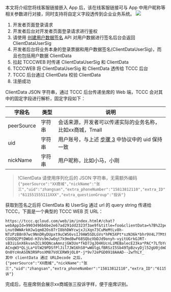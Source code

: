﻿本文将介绍您将线客服链接嵌入 App 后，该在线客服链接可与 App 中用户昵称等相关参数进行对接，同时支持将自定义字段透传到企业业务系统。
![](https://qcloudimg.tencent-cloud.cn/raw/01e21fbfdc9a954b84a19841ff6bcd60.png)

1. 开发者页面登录请求
2. 开发者后台对开发者页面登录请求进行鉴权
3. [](id:step3)请使用 [创建用户数据签名](https://cloud.tencent.com/document/product/679/58260) API 对用户数据进行签名后台会返回 ClientDataUserSig
4. 开发者后台将业务本身的登录票据和用户数据签名(ClientDataUserSig)，而且也包括用户数据 ClientData
5. 拉起 TCCCWEB 时传递 ClientDataUserSig 和 ClientData
6. TCCCWEB 将 ClientDataUserSig 和 ClientData 透传给 TCCC 后台
7. TCCC 后台通过 ClientData 校验 ClientData
8. 注册成功

ClientData JSON 字符串，通过 TCCC 后台传递坐席的 Web 端，TCCC 会对其中的固定字段进行解析，固定字段如下：

| 字段名        | 类型  | 说明                            |
| ---------- | --- | ----------------------------- |
| peerSource | 字符串 | 会话来源，开发者可以传递实际的业务名称，比如xx商城，Tmall |
| uid        | 字符串 | 用户账号，与上述 [步骤 3](#step3) 中协议中的 uid 保持一致   |
| nickName   | 字符串 | 用户昵称，比如小马，小刚                  |

>!ClientData 请使用序列化后的 JSON 字符串，无需额外编码`{"peerSource":"XX商城","nickName":"张三","uid":"zhangsan","extra_phoneNumber":"15813812110","extra_ID":"611551555111XXX","extra_questionGroup":"投诉"}`

获取到签名之后将 ClientData 和 UserSig 通过 url 的 query string 传递给 TCCC，下面是一个典型的 TCCC WEB 页 URL：
```
https://tccc.qcloud.com/web/im/index.html#/chat?webAppId=9903496b6be2e67ad291dd2323f3ae9f&title=foo&clientData=%7B%22peerSource%22%3A%22%E4%BA%AC%E4%B8%9C%E5%95%86%E5%9F%8E%22%2C%22nickName%22%3A%22%E5%BC%A0%E4%B8%89%22%2C%22uid%22%3A%22zhangsan%22%2C%22extra_phoneNumber%22%3A%2215813812110%22%2C%22extra_ID%22%3A%22611551555111XXX%22%2C%22extra_questionGroup%22%3A%22%E6%8A%95%E8%AF%89%22%7D&userSig=eJxUkEtvm0AQx7-Lnut0WWArkHJw1qm82Os07rI8bhDWYcwjxJiXqn73CuMeMtLv8h-NTzPzB8n97wc9NnDRyDUpxt9uCWS6vsIJ9AW5SDLGVs*hPK5XPt*szN36k*bhr9V4L7TMtFmRNA1kyDUsjAm1iGHdO-COXDQ2PtDWUd-H3Vs9mJwOqt7k9md8wF68SQbzXbDJd9onyh-vyitUGrkGJRT-sB3iLGnX6kvanZCL9OQNcaAmnzjGW3Uo*fkD7JgJO4KUcnLiMEBalecE23ka*PAC*7LfbYqOF7BnnpEEr-ACnqW3*QLjLa*UlW29PDSfPlJil7JW16hS0*wWUlgLfBRSzI5Sb49TpBzvyDjl52gU0jdmDvJ5FCqPgi-On0YcHnASON3R9PosXM87VdCERW9jOL0*-j*9v72ePGD0918AAAD--2wfhLY_
其中 clientData 通过 URLDecode 之后，
{"peerSource":"XX商城","nickName":"张三","uid":"zhangsan","extra_phoneNumber":"15813812110","extra_ID":"611551555111XXX","extra_questionGroup":"投诉"}

```
完成后，在座席侧会展示xx商城张三投诉字样，便于座席识别。
